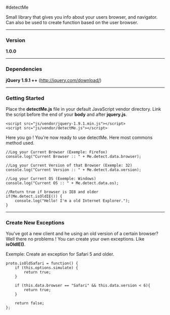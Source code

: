 #detectMe

Small library that gives you info about your users browser, and navigator.
Can also be used to create function based on the user browser.

---

### Version

**1.0.0**

---

### Dependencies

**jQuery 1.9.1 ++** (http://jquery.com/download/)

---

### Getting Started

Place the **detectMe.js** file in your default JavaScript vendor directory. Link the script before the end of your **body** and after **jquery.js**.

```
<script src="js/vendor/jquery-1.9.1.min.js"></script>
<script src="js/vendor/detectMe.js"></script>
```
Here you go ! You're now ready to use detectMe. Here most commons method used.

```
//Log your Current Browser (Exemple: Firefox)
console.log("Current Browser :: " + Me.detect.data.browser);

//Log your Current Version of that Browser (Exemple: 32)
console.log("Current Version :: " + Me.detect.data.version);

//Log your Current OS (Exemple: Windows)
console.log("Current OS :: " + Me.detect.data.os);

//Return true if browser is IE8 and older
if(Me.detect.isOldIE()) {
    console.log("Hello! I'm a old Internet Explorer.");
}

```

---

### Create New Exceptions

You've got a new client and he using an old version of a certain browser? Well there no problems ! You can create your own exceptions. Like **isOldIE()**.

Exemple: Create an exception for Safari 5 and older.
```
proto.isOldSafari = function() {
	if (this.options.simulate) {
		return true;
	}

	if (this.data.browser == "Safari" && this.data.version < 6){
        return true;
    }

	return false;
};

```